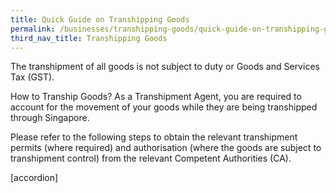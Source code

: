 ```yaml
---
title: Quick Guide on Transhipping Goods
permalink: /businesses/transhipping-goods/quick-guide-on-transhipping-goods
third_nav_title: Transhipping Goods
---
```


The transhipment of all goods is not subject to duty or Goods and Services Tax (GST).

How to Tranship Goods?
As a Transhipment Agent, you are required to account for the movement of your goods while they are being transhipped through Singapore.

Please refer to the following steps to obtain the relevant transhipment permits (where required) and authorisation (where the goods are subject to transhipment control) from the relevant Competent Authorities (CA).

[accordion]
